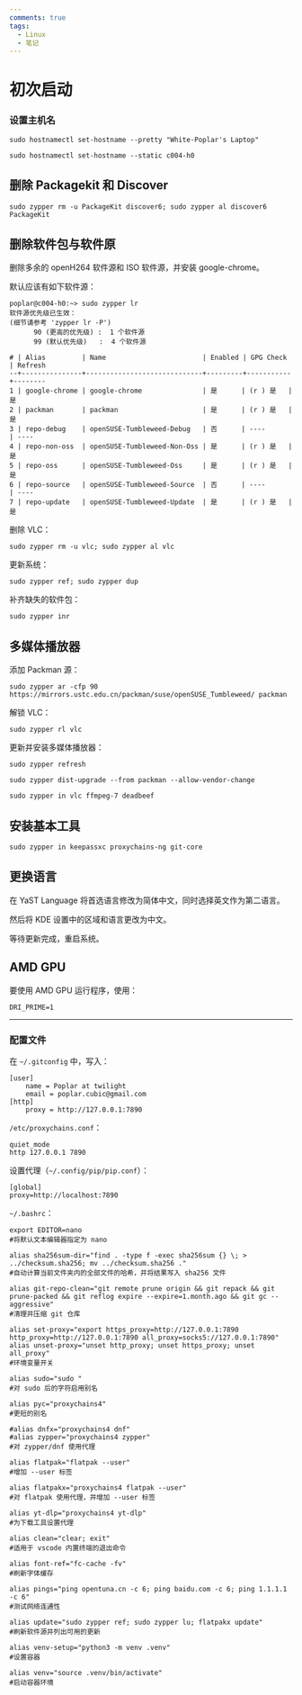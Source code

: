```yaml
---
comments: true
tags:
  - Linux
  - 笔记
---
```


# 初次启动

### 设置主机名

```
sudo hostnamectl set-hostname --pretty "White-Poplar's Laptop"
```
```
sudo hostnamectl set-hostname --static c004-h0
```

## 删除 Packagekit 和 Discover

```
sudo zypper rm -u PackageKit discover6; sudo zypper al discover6 PackageKit
```

## 删除软件包与软件原

删除多余的 openH264 软件源和 ISO 软件源，并安装 google-chrome。

默认应该有如下软件源：

```
poplar@c004-h0:~> sudo zypper lr
软件源优先级已生效：                                                               (细节请参考 'zypper lr -P')
      90 (更高的优先级) :  1 个软件源
      99 (默认优先级)   :  4 个软件源

# | Alias         | Name                        | Enabled | GPG Check | Refresh
--+---------------+-----------------------------+---------+-----------+--------
1 | google-chrome | google-chrome               | 是      | (r ) 是   | 是
2 | packman       | packman                     | 是      | (r ) 是   | 是
3 | repo-debug    | openSUSE-Tumbleweed-Debug   | 否      | ----      | ----
4 | repo-non-oss  | openSUSE-Tumbleweed-Non-Oss | 是      | (r ) 是   | 是
5 | repo-oss      | openSUSE-Tumbleweed-Oss     | 是      | (r ) 是   | 是
6 | repo-source   | openSUSE-Tumbleweed-Source  | 否      | ----      | ----
7 | repo-update   | openSUSE-Tumbleweed-Update  | 是      | (r ) 是   | 是
```

删除 VLC：

```
sudo zypper rm -u vlc; sudo zypper al vlc
```

更新系统：

```
sudo zypper ref; sudo zypper dup
```

补齐缺失的软件包：

```
sudo zypper inr
```

## 多媒体播放器

添加 Packman 源：

```
sudo zypper ar -cfp 90 https://mirrors.ustc.edu.cn/packman/suse/openSUSE_Tumbleweed/ packman
```

解锁 VLC：

```
sudo zypper rl vlc
```

更新并安装多媒体播放器：

```
sudo zypper refresh
```
```
sudo zypper dist-upgrade --from packman --allow-vendor-change
```
```
sudo zypper in vlc ffmpeg-7 deadbeef
```

## 安装基本工具

```
sudo zypper in keepassxc proxychains-ng git-core
```

## 更换语言

在 YaST Language 将首选语言修改为简体中文，同时选择英文作为第二语言。

然后将 KDE 设置中的区域和语言更改为中文。

等待更新完成，重启系统。

## AMD GPU

要使用 AMD GPU 运行程序，使用：

```
DRI_PRIME=1
```

----

### 配置文件

在 `~/.gitconfig` 中，写入：

```
[user]
    name = Poplar at twilight
    email = poplar.cubic@gmail.com
[http]
    proxy = http://127.0.0.1:7890
```

`/etc/proxychains.conf`：

```
quiet_mode
http 127.0.0.1 7890
```

设置代理（`~/.config/pip/pip.conf`）：

```
[global]
proxy=http://localhost:7890
```

`~/.bashrc`：

```shell
export EDITOR=nano
#将默认文本编辑器指定为 nano

alias sha256sum-dir="find . -type f -exec sha256sum {} \; > ../checksum.sha256; mv ../checksum.sha256 ."
#自动计算当前文件夹内的全部文件的哈希，并将结果写入 sha256 文件

alias git-repo-clean="git remote prune origin && git repack && git prune-packed && git reflog expire --expire=1.month.ago && git gc --aggressive"
#清理并压缩 git 仓库

alias set-proxy="export https_proxy=http://127.0.0.1:7890 http_proxy=http://127.0.0.1:7890 all_proxy=socks5://127.0.0.1:7890"
alias unset-proxy="unset http_proxy; unset https_proxy; unset all_proxy"
#环境变量开关

alias sudo="sudo "
#对 sudo 后的字符启用别名

alias pyc="proxychains4"
#更短的别名

#alias dnfx="proxychains4 dnf"
#alias zypper="proxychains4 zypper"
#对 zypper/dnf 使用代理

alias flatpak="flatpak --user"
#增加 --user 标签

alias flatpakx="proxychains4 flatpak --user"
#对 flatpak 使用代理，并增加 --user 标签

alias yt-dlp="proxychains4 yt-dlp"
#为下载工具设置代理

alias clean="clear; exit"
#适用于 vscode 内置终端的退出命令

alias font-ref="fc-cache -fv"
#刷新字体缓存

alias pings="ping opentuna.cn -c 6; ping baidu.com -c 6; ping 1.1.1.1 -c 6"
#测试网络连通性

alias update="sudo zypper ref; sudo zypper lu; flatpakx update"
#刷新软件源并列出可用的更新

alias venv-setup="python3 -m venv .venv"
#设置容器

alias venv="source .venv/bin/activate"
#启动容器环境
```